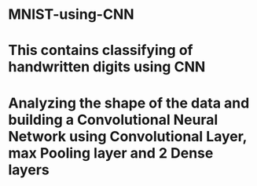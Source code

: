 # MNIST-using-CNN
# This contains classifying of handwritten digits using CNN 
# Analyzing the shape of the data and building a Convolutional Neural Network using Convolutional Layer, max Pooling layer and 2 Dense layers

